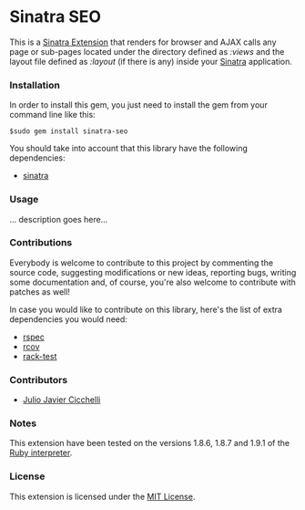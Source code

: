 # Sinatra SEO
This is a [Sinatra Extension][1] that renders for browser and AJAX calls any page or sub-pages located under the directory defined as *:views* and the layout file defined as *:layout* (if there is any) inside your [Sinatra][2] application.

### Installation
In order to install this gem, you just need to install the gem from your command line like this:
  
    $sudo gem install sinatra-seo

You should take into account that this library have the following dependencies:

* [sinatra][2]

### Usage
... description goes here...
  
### Contributions
Everybody is welcome to contribute to this project by commenting the source code, suggesting modifications or new ideas, reporting bugs, writing some documentation and, of course, you're also welcome to contribute with patches as well!

In case you would like to contribute on this library, here's the list of extra dependencies you would need:

* [rspec][3]
* [rcov][4]
* [rack-test][5]

### Contributors
* [Julio Javier Cicchelli][6]

### Notes
This extension have been tested on the versions 1.8.6, 1.8.7 and 1.9.1 of the [Ruby interpreter][7].

### License
This extension is licensed under the [MIT License][8].

[1]: http://www.sinatrarb.com/extensions.html
[2]: http://www.sinatrarb.com/
[3]: http://rspec.info/
[4]: http://eigenclass.org/hiki/rcov
[5]: http://gitrdoc.com/brynary/rack-test/tree/master
[6]: http://github.com/mr-rock
[7]: http://www.ruby-lang.org/en/
[8]: http://creativecommons.org/licenses/MIT/
